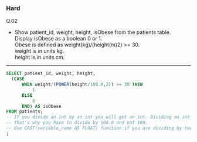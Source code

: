 ### Hard
Q.02  
* Show patient_id, weight, height, isObese from the patients table.  
Display isObese as a boolean 0 or 1.  
Obese is defined as weight(kg)/(height(m)2) >= 30.  
weight is in units kg.  
height is in units cm.  

---
```SQL
SELECT patient_id, weight, height, 
  (CASE 
      WHEN weight/(POWER(height/100.0,2)) >= 30 THEN
          1
      ELSE
          0
      END) AS isObese
FROM patients;
-- If you divide an int by an int you will get an int. Dividing an int by a float will return a float.
-- That's why you have to divide by 100.0 and not 100.
-- Use CAST(variable_name AS FLOAT) function if you are dividing by two variables.
;
```
